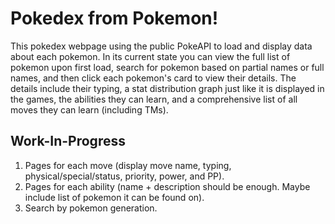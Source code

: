 # Pokedex from Pokemon!

This pokedex webpage using the public PokeAPI to load and display data about each pokemon. In its current state you can view the full list of pokemon upon first load, search for pokemon based on partial names or full names, and then click each pokemon's card to view their details. The details include their typing, a stat distribution graph just like it is displayed in the games, the abilities they can learn, and a comprehensive list of all moves they can learn (including TMs). 

## Work-In-Progress

1. Pages for each move (display move name, typing, physical/special/status, priority, power, and PP).
2. Pages for each ability (name + description should be enough. Maybe include list of pokemon it can be found on).
3. Search by pokemon generation.